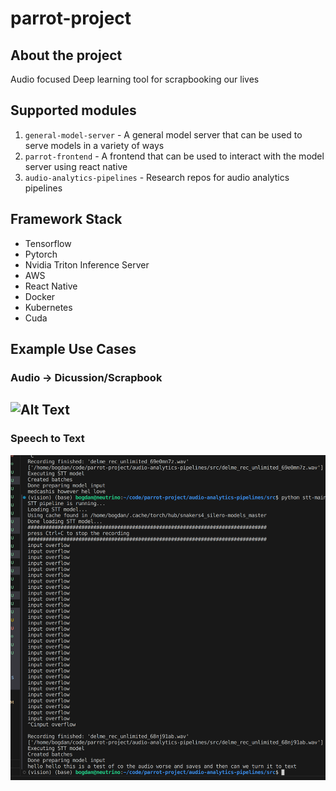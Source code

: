 # parrot-project

## About the project
Audio focused Deep learning tool for scrapbooking our lives

## Supported modules
1. `general-model-server` - A general model server that can be used to serve models in a variety of ways
2. `parrot-frontend` - A frontend that can be used to interact with the model server using react native
3. `audio-analytics-pipelines` - Research repos for audio analytics pipelines

## Framework Stack
* Tensorflow
* Pytorch
* Nvidia Triton Inference Server
* AWS
* React Native
* Docker
* Kubernetes
* Cuda

## Example Use Cases
### Audio -> Dicussion/Scrapbook 
![Alt Text](assets/example_of_audio_to_text_to_dicussion.gif)
---
### Speech to Text
![Alt Text](assets/stt-example.png)
